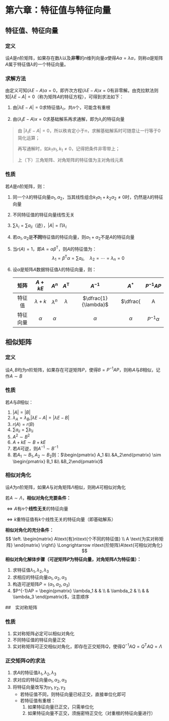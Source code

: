 # 第六章：特征值与特征向量

## 特征值、特征向量

### 定义

设$A$是$n$阶矩阵，如果存在数$\lambda$以及**非零**的$n$维列向量$\alpha$使得$A\alpha = \lambda \alpha$，则称$\alpha$是矩阵$A$属于特征值$\lambda$的一个特征向量。

### 求解方法

由定义可知$(\lambda E -A)\alpha = 0$，即齐次方程$(\lambda E -A)x=0$有非零解。由克拉默法则知$|\lambda E -A|=0$（称为矩阵$A$的特征方程），可得到求法如下：

1. 由$|\lambda E -A|=0$求特征值$\lambda_i$，共$n$个，可能含有重根

2. 由$(\lambda_i E -A)x=0$求基础解系再求通解，即为$\lambda_i$的特征向量

> 由 $|\lambda_i E -A|=0$，所以秩肯定小于$n$，求解基础解系时可随意让一行等于$0$简化运算；
>
> 再写通解时，如$k_1 \alpha_1,k_1 \ne 0$，记得把条件非零带上；
>
> 上（下）三角矩阵、对角矩阵的特征值为主对角线元素

### 性质

若$A$是$n$阶矩阵，则：

1. 同一个$\lambda$的特征向量$\alpha_1,\alpha_2$，当其线性组合$k_1\alpha_1 +k_2 \alpha_2 \ne 0$时，仍然是$\lambda$的特征向量

2. 不同特征值的特征向量线性无关

3. $\sum \lambda_i = \sum a_{ii}$（迹），$|A| = \prod \lambda_i$

4. 若$\alpha_1,\alpha_2$是**不同**特征值的特征向量，则$\alpha_1+\alpha_2$不是$A$的特征向量

5. 当$r(A)=1$，即$A=\alpha\beta^{\mathsf{T}}$，则$A$的特征值为：
   $$
   \lambda_1 =\beta^{\mathsf{T}}\alpha=\sum a_{ii},\quad \lambda_2=\cdots=\lambda_n = 0
   $$

6. 设$\alpha$是矩阵$A$数据特征值$\lambda$的特征向量，则：

   |   矩阵   |   $A+kE$    |    $A^n$    | $A^{\mathsf{T}}$ |  $A^{\mathsf{-1}}$   |         $A^*$          |   $P^{-1}AP$   |
   | :------: | :---------: | :---------: | :--------------: | :------------------: | :--------------------: | :------------: |
   |  特征值  | $\lambda+k$ | $\lambda^n$ |    $\lambda$     | $\dfrac{1}{\lambda}$ | $\dfrac{|A|}{\lambda}$ |   $\lambda$    |
   | 特征向量 |  $\alpha$   |  $\alpha$   |                  |       $\alpha$       |        $\alpha$        | $P^{-1}\alpha$ |


## 相似矩阵

### 定义

设$A,B$均为$n$阶矩阵，如果存在可逆矩阵$P$，使得$B=P^{-1}AP$，则称$A$与$B$相似，记作$A \sim B$

### 性质

若$A$与$B$相似：

1. $|A|=|B|$
2. $\lambda_A = \lambda_B$,$|\lambda E -A| = |\lambda E -B|$
3. $r(A) = r(B)$
4. $\sum a_{ii} = \sum b_{ii}$
5. $A^2 \sim B^2$
6. $A+kE \sim B+kE$
7. 若$A$可逆，则$A^{-1} \sim B^{-1}$
8. 若$A_1 \sim B_1,A_2 \sim B_2$则：$\begin{pmatrix} A_1 &\\ &A_2\end{pmatrix} \sim \begin{pmatrix} B_1 &\\ &B_2\end{pmatrix}$

### 相似对角化

设$A$为$n$阶矩阵，如果$A$与对角矩阵$\Lambda$相似，则称$A$可相似对角化

若$A \sim \Lambda$，**相似对角化充要条件：**

$\iff A$有$n$个**线性无关**的特征向量

$\iff k$重特征值有$k$个线性无关的特征向量（即基础解系）

**相似对角化的充分条件：**
$$
\left.
\begin{matrix}
A\text{有}n\text{个不同的特征值} \\
A \text{为实对称矩阵}
\end{matrix}
\right\} \Longrightarrow n\text{阶矩阵}A\text{可相似对角化}
$$
**相似对角化解体步骤（可逆矩阵$P$为特征向量，对角矩阵$\Lambda$为特征值）：**

1. 求特征值$\lambda_1,\lambda_2,\lambda_3$
2. 求相应的特征向量$\alpha_1,\alpha_2,\alpha_3$
3. 构造可逆矩阵$P=(\alpha_1,\alpha_2,\alpha_3)$
4. $P^{-1}AP = \begin{pmatrix} \lambda_1 & & \\ & \lambda_2 & \\ & & \lambda_3 \end{pmatrix}$，注意顺序

##　实对称矩阵

### 性质

1. 实对称矩阵必定可以相似对角化
2. 不同特征值的特征向量正交
3. 实对称矩阵可正交相似对角化，即存在正交矩阵$Q$，使得$Q^{-1}AQ=Q^{\mathsf{T}}AQ=\Lambda$

### 正交矩阵$Q$的求法

1. 求$A$的特征值$\lambda_1,\lambda_2,\lambda_3$
2. 求对应的特征向量$\alpha_1,\alpha_2,\alpha_3$
3. 将特征向量改写为$\gamma_1,\gamma_2,\gamma_3$
   * 若特征值不同，则特征向量已经正交，直接单位化即可
   * 若特征值有重根：
     1. 如果特征向量已正交，只需单位化
     2. 如果特征向量不正交，须施密特正交化（对重根的特征向量进行）

